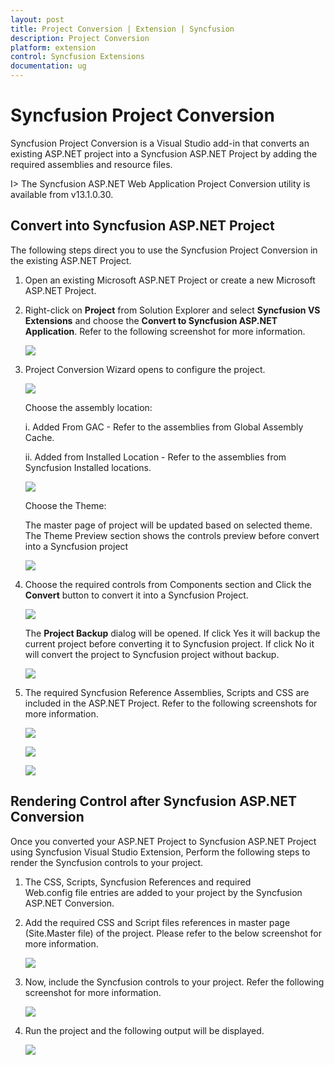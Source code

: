 ```yaml
---
layout: post
title: Project Conversion | Extension | Syncfusion
description: Project Conversion
platform: extension
control: Syncfusion Extensions
documentation: ug
---
```


# Syncfusion Project Conversion  

Syncfusion Project Conversion is a Visual Studio add-in that converts an existing ASP.NET project into a Syncfusion ASP.NET Project by adding the required assemblies and resource files.

I> The Syncfusion ASP.NET Web Application Project Conversion utility is available from v13.1.0.30. 

## Convert into Syncfusion ASP.NET Project 

The following steps direct you to use the Syncfusion Project Conversion in the existing ASP.NET Project.


1. Open an existing Microsoft ASP.NET Project or create a new Microsoft ASP.NET Project.
2. Right-click on **Project** from Solution Explorer and select **Syncfusion VS Extensions** and choose the **Convert to Syncfusion ASP.NET Application**. Refer to the following screenshot for more information.

   ![](Project-Conversion_images/Project-Conversion_img1.jpeg)

3. Project Conversion Wizard opens to configure the project.

   ![](Project-Conversion_images/Project-Conversion_img2.jpeg)

   Choose the assembly location:

   i. Added From GAC - Refer to the assemblies from Global Assembly Cache. 

   ii. Added from Installed Location - Refer to the assemblies from Syncfusion Installed locations.
   
   ![](Project-Conversion_images/Project-Conversion_img3.jpeg)
   
   Choose the Theme:
   
   The master page of project will be updated based on selected theme. The Theme Preview section shows the controls preview before convert into a Syncfusion project
   
   ![](Project-Conversion_images/Project-Conversion_img4.jpeg)

4. Choose the required controls from Components section and Click the **Convert** button to convert it into a Syncfusion Project.

   ![](Project-Conversion_images/ProjectConversion_img5.jpeg)
   
   The **Project Backup** dialog will be opened. If click Yes it will backup the current project before converting it to Syncfusion project. If click No it will convert the project to Syncfusion project without backup. 
   
   ![](Project-Conversion_images/Project-Conversion_img6.jpeg)

5. The required Syncfusion Reference Assemblies, Scripts and CSS are included in the ASP.NET Project. Refer to the following screenshots for more information.

   ![](Project-Conversion_images/Project-Conversion_img7.jpeg)

   ![](Project-Conversion_images/Project-Conversion_img8.jpeg)

   ![](Project-Conversion_images/Project-Conversion_img9.jpeg)


## Rendering Control after Syncfusion ASP.NET Conversion

Once you converted your ASP.NET Project to Syncfusion ASP.NET Project using Syncfusion Visual Studio Extension, Perform the following steps to render the Syncfusion controls to your project.
1. The CSS, Scripts, Syncfusion References and required Web.config file entries are added to your project by the Syncfusion ASP.NET Conversion.  

2. Add the required CSS and Script files references in master page (Site.Master file) of the project. Please refer to the below screenshot for more information.

   ![](Project-Conversion_images\Project-Conversion_img10.jpeg)
   
3. Now, include the Syncfusion controls to your project. Refer the following screenshot for more information.

   ![](Project-Conversion_images\Project-Conversion_img11.jpeg)

4. Run the project and the following output will be displayed.

   ![](Project-Conversion_images\Project-Conversion_img12.jpeg)
